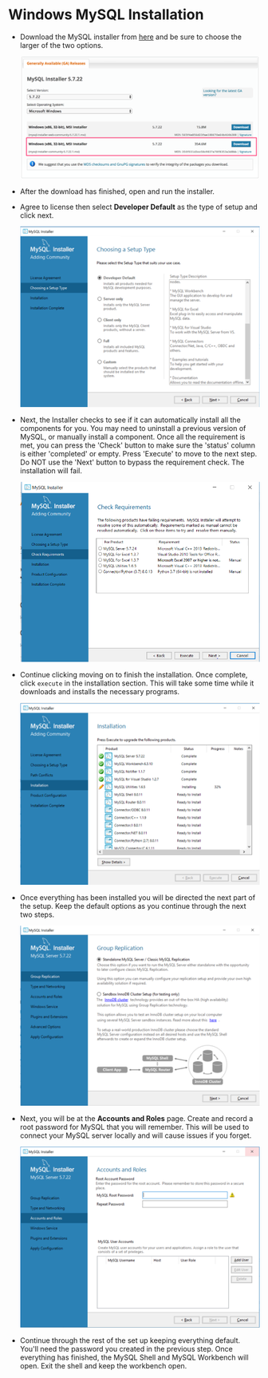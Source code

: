 # Windows MySQL Installation

* Download the MySQL installer from [here](https://dev.mysql.com/downloads/windows/installer/5.7.html) and be sure to choose the larger of the two options.

  ![Mysql download](../Images/pc_mysql_download.png)

* After the download has finished, open and run the installer.

* Agree to license then select **Developer Default** as the type of setup and click next.

  ![developer default](../Images/mysql_install_option.png)

* Next, the Installer checks to see if it can automatically install all the components for you. You may need to uninstall a previous version of MySQL, or manually install a component. Once all the requirement is met, you can press the 'Check' button to make sure the 'status' column is either 'completed' or empty. Press 'Execute' to move to the next step. Do NOT use the 'Next' button to bypass the requirement check. The installation will fail. 

  ![developer default](../Images/mysql_failed_requirements.png)

* Continue clicking moving on to finish the installation. Once complete, click `execute` in the installation section. This will take some time while it downloads and installs the necessary programs.

  ![mysql_install_option](../Images/mysql_installing.png)

* Once everything has been installed you will be directed the next part of the setup. Keep the default options as you continue through the next two steps.

  ![mysql install part 2](../Images/mysql_standalone.png)

* Next, you will be at the **Accounts and Roles** page. Create and record a root password for MySQL that you will remember. This will be used to connect your MySQL server locally and will cause issues if you forget.

  ![root password](../Images/mysql_root_pw.png)

* Continue through the rest of the set up keeping everything default. You'll need the password you created in the previous step. Once everything has finished, the MySQL Shell and MySQL Workbench will open. Exit the shell and keep the workbench open.
